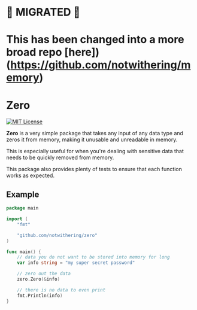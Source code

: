 # 🔁 MIGRATED 🔁
# This has been changed into a more broad repo [here])(https://github.com/notwithering/memory)

# Zero

[![MIT License](https://img.shields.io/badge/License-MIT-a10b31)](LICENSE)

**Zero** is a very simple package that takes any input of any data type and zeros it from memory, making it unusable and unreadable in memory.

This is especially useful for when you're dealing with sensitive data that needs to be quickly removed from memory.

This package also provides plenty of tests to ensure that each function works as expected.

## Example

```go
package main

import (
	"fmt"

	"github.com/notwithering/zero"
)

func main() {
	// data you do not want to be stored into memory for long
	var info string = "my super secret password"

	// zero out the data
	zero.Zero(&info)

	// there is no data to even print
	fmt.Println(info)
}
```
